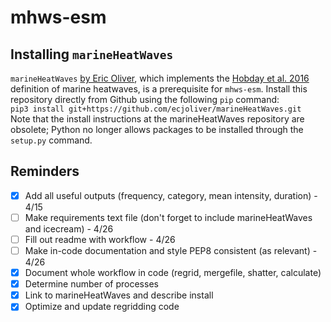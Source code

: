 # mhws-esm

## Installing `marineHeatWaves`
`marineHeatWaves` [by Eric Oliver](https://github.com/ecjoliver/marineHeatWaves), which implements the [Hobday et al. 2016](https://doi.org/10.1016/j.pocean.2015.12.014) definition of marine heatwaves, is a prerequisite for `mhws-esm`. Install this repository directly from Github using the following `pip` command:  
`pip3 install git+https://github.com/ecjoliver/marineHeatWaves.git`  
Note that the install instructions at the marineHeatWaves repository are obsolete; Python no longer allows packages to be installed through the `setup.py` command.

## Reminders
- [x] Add all useful outputs (frequency, category, mean intensity, duration) - 4/15
- [ ] Make requirements text file (don't forget to include marineHeatWaves and icecream) - 4/26
- [ ] Fill out readme with workflow - 4/26
- [ ] Make in-code documentation and style PEP8 consistent (as relevant) - 4/26
- [x] Document whole workflow in code (regrid, mergefile, shatter, calculate)
- [x] Determine number of processes
- [x] Link to marineHeatWaves and describe install
- [x] Optimize and update regridding code
